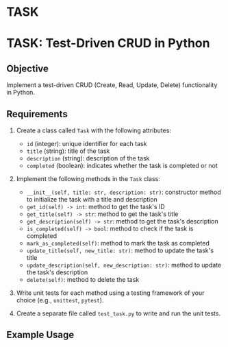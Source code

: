 # TASK
# TASK: Test-Driven CRUD in Python

## Objective
Implement a test-driven CRUD (Create, Read, Update, Delete) functionality in Python.

## Requirements
1. Create a class called `Task` with the following attributes:
	- `id` (integer): unique identifier for each task
	- `title` (string): title of the task
	- `description` (string): description of the task
	- `completed` (boolean): indicates whether the task is completed or not

2. Implement the following methods in the `Task` class:
	- `__init__(self, title: str, description: str)`: constructor method to initialize the task with a title and description
	- `get_id(self) -> int`: method to get the task's ID
	- `get_title(self) -> str`: method to get the task's title
	- `get_description(self) -> str`: method to get the task's description
	- `is_completed(self) -> bool`: method to check if the task is completed
	- `mark_as_completed(self)`: method to mark the task as completed
	- `update_title(self, new_title: str)`: method to update the task's title
	- `update_description(self, new_description: str)`: method to update the task's description
	- `delete(self)`: method to delete the task

3. Write unit tests for each method using a testing framework of your choice (e.g., `unittest`, `pytest`).

4. Create a separate file called `test_task.py` to write and run the unit tests.

## Example Usage